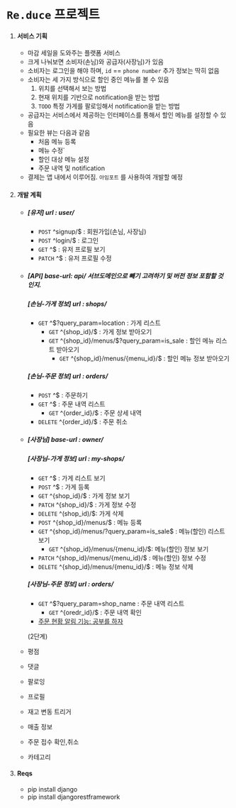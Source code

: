 # `Re.duce` 프로젝트

1. #### 서비스 기획

   - 마감 세일을 도와주는 플랫폼 서비스
   - 크게 나눠보면 소비자(손님)와 공급자(사장님)가 있음
   - 소비자는 로그인을 해야 하며, `id` == `phone number` 추가 정보는 딱히 없음
   - 소비자는 세 가지 방식으로 할인 중인 메뉴를 볼 수 있음
     1. 위치를 선택해서 보는 방법
     2. 현재 위치를 기반으로 notification을 받는 방법
     3. `TODO` 특정 가게를 팔로잉해서 notification을 받는 방법
   - 공급자는 서비스에서 제공하는 인터페이스를 통해서 할인 메뉴를 설정할 수 있음
   - 필요한 뷰는 다음과 같음
     - 처음 메뉴 등록
     - 메뉴 수정`
     - 할인 대상 메뉴 설정
     - 주문 내역 및 notification
   - 결제는 앱 내에서 이루어짐. `아임포트` 를 사용하여 개발할 예정

2. #### 개발 계획

   - ##### [유저] url : user/

     - `POST` ^signup/$ : 회원가입(손님, 사장님)
     - `POST` ^login/$ : 로그인
     - `GET`  ^$ : 유저 프로필 보기
     - `PATCH` ^$ : 유저 프로필 수정

   - ##### [API] base-url: api/ 서브도메인으로 빼기 고려하기 및 버전 정보 포함할 것 인지.

     ##### [손님-가게 정보] url : shops/

     - `GET` ^$?query_param=location : 가게 리스트
       - `GET` ^{shop_id}/$ : 가게 정보 받아오기
       - `GET` ^{shop_id}/menus/$?query_param=is_sale : 할인 메뉴 리스트 받아오기
         - `GET` ^{shop_id}/menus/{menu_id}/$ : 할인 메뉴 정보 받아오기

     ##### [손님-주문 정보] url : orders/

     - `POST` ^$ : 주문하기
     - `GET` ^$ : 주문 내역 리스트
       - `GET` ^{order_id}/$ : 주문 상세 내역
     - `DELETE` ^{order_id}/$ : 주문 취소

   - ##### [사장님] base-url : owner/

     ##### [사장님-가게 정보] url : my-shops/

     - `GET` ^$ : 가게 리스트 보기 
     - `POST` ^$ : 가게 등록
     - `GET` ^{shop_id}/$ : 가게 정보 보기
     - `PATCH` ^{shop_id}/$ : 가게 정보 수정
     - `DELETE` ^(shop_id)/$: 가게 삭제
     - `POST` ^{shop_id}/menus/$ : 메뉴 등록
     - `GET` ^{shop_id}/menus/?query_param=is_sale$ : 메뉴(할인) 리스트 보기
       - `GET` ^{shop_id}/menus/{menu_id}/$: 메뉴(할인) 정보 보기
     - `PATCH` ^{shop_id}/menus/{menu_id}/$ : 메뉴(할인) 정보 수정
     - `DELETE` ^{shop_id}/menus/{menu_id}/$ : 메뉴 정보 삭제

     ##### [사장님-주문 정보] url : orders/

     - `GET` ^$?query_param=shop_name : 주문 내역 리스트
       - `GET` ^{oredr_id}/$ : 주문 내역 확인
     - <u>주문 현황 알림 기능: 공부를 하자</u>

      (2단계)

   - 평점

   - 댓글

   - 팔로잉

   - 프로필

   - 재고 변동 트리거

   - 매출 정보

   - 주문 접수 확인,취소 

   - 카테고리

3. #### Reqs

   - pip install django
   - pip install djangorestframework